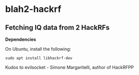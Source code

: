 # blah2-hackrf
Fetching IQ data from 2 HackRFs
--
**Dependencies**

On Ubuntu, install the following:

    sudo apt install libhackrf-dev



Kudos to evilsocket - Simone Margaritelli, author of HackRFPP
